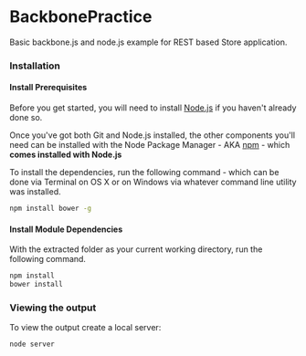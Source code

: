 # BackbonePractice
Basic backbone.js and node.js example for REST based Store application.

### Installation
#### Install Prerequisites
Before you get started, you will need to install [Node.js](http://nodejs.org/) if you haven't already done so.

Once you've got both Git and Node.js installed, the other components you'll need can be installed with the Node Package Manager - AKA [npm](https://npmjs.org/) - which **comes installed with Node.js**

To install the dependencies, run the following command - which can be done via Terminal on OS X or on Windows via whatever command line utility was installed.

```bash
npm install bower -g
```

#### Install Module Dependencies
With the extracted folder as your current working directory, run the following command.
```bash
npm install
bower install
```

### Viewing the output
To view the output create a local server:
```bash
node server
```
